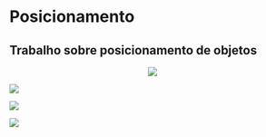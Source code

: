 # Posicionamento

## Trabalho sobre posicionamento de objetos

<p align="center">
<img src=./posicionamento/imagens/htm-l.jpg> <br />
 
<img src=./posicionamento/imagens/htm-2.jpg> <br /> 
 
<img src=./posicionamento/imagens/htm-3.jpg> <br />

<img src=./posicionamento/imagens/htm-4.jpg> <br />

